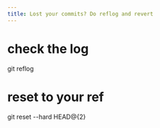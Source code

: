 ```yaml
---
title: Lost your commits? Do reflog and revert
---
```


# check the log
git reflog

# reset to your ref
git reset --hard HEAD@{2}